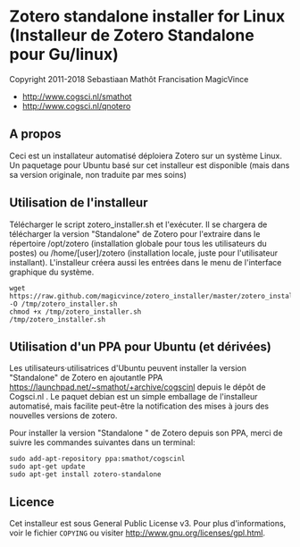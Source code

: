 # Zotero standalone installer for Linux (Installeur de Zotero Standalone pour Gu/linux)

Copyright 2011-2018 Sebastiaan Mathôt
Francisation MagicVince

- <http://www.cogsci.nl/smathot>
- <http://www.cogsci.nl/qnotero>

## A propos

Ceci est un installateur automatisé déploiera Zotero sur un système Linux. Un paquetage pour Ubuntu basé sur cet installeur est disponible (mais dans sa version originale, non traduite par mes soins)

## Utilisation de l'installeur

Télécharger le script zotero_installer.sh et l'exécuter. Il se chargera de télécharger la version "Standalone" de Zotero pour l'extraire dans le répertoire /opt/zotero (installation globale pour tous les utilisateurs du postes) ou /home/[user]/zotero (installation locale, juste pour l'utilisateur installant). L'installeur créera aussi les entrées dans le menu de l'interface graphique du système.

	wget https://raw.github.com/magicvince/zotero_installer/master/zotero_installer.sh -O /tmp/zotero_installer.sh
	chmod +x /tmp/zotero_installer.sh
	/tmp/zotero_installer.sh

## Utilisation d'un PPA pour Ubuntu (et dérivées)

Les utilisateurs·utilisatrices d'Ubuntu peuvent installer la version "Standalone" de Zotero en ajoutantle PPA <https://launchpad.net/~smathot/+archive/cogscinl>  depuis le dépôt de Cogsci.nl . Le paquet debian est un simple emballage de l'installeur automatisé, mais facilite peut-être la notification des mises à jours des nouvelles versions de zotero.

Pour installer la version "Standalone " de Zotero depuis son PPA, merci de suivre les commandes suivantes dans un terminal:

	sudo add-apt-repository ppa:smathot/cogscinl
	sudo apt-get update
	sudo apt-get install zotero-standalone

## Licence

Cet installeur est sous General Public License v3. Pour plus d'informations, voir le fichier `COPYING` ou visiter <http://www.gnu.org/licenses/gpl.html>.
